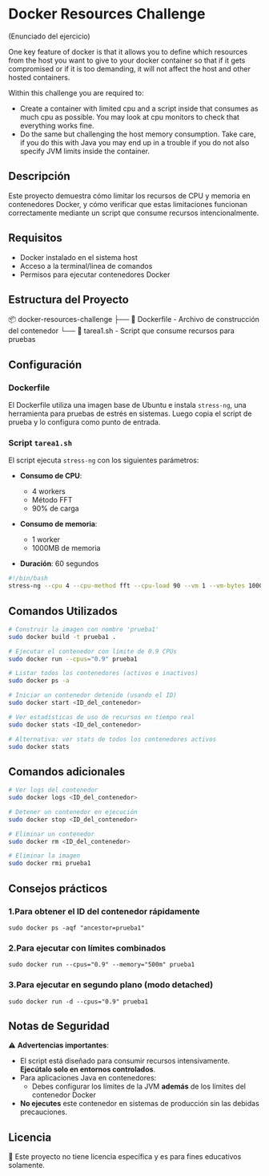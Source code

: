 # Docker Resources Challenge

(Enunciado del ejercicio)

One key feature of docker is that it allows you to define which resources from the host you want to give to your docker container so that if it gets compromised or if it is too demanding, it will not affect the host and other hosted containers.

Within this challenge you are required to:
- Create a container with limited cpu and a script inside that consumes as much cpu as possible. You may look at cpu monitors to check that everything works fine.
- Do the same but challenging the host memory consumption. Take care, if you do this with Java you may end up in a trouble if you do not also specify JVM limits inside the container.
  
## Descripción

Este proyecto demuestra cómo limitar los recursos de CPU y memoria en contenedores Docker, y cómo verificar que estas limitaciones funcionan correctamente mediante un script que consume recursos intencionalmente.

## Requisitos

- Docker instalado en el sistema host
- Acceso a la terminal/linea de comandos
- Permisos para ejecutar contenedores Docker

## Estructura del Proyecto

📦 docker-resources-challenge
├── 📄 Dockerfile       - Archivo de construcción del contenedor
└── 📄 tarea1.sh        - Script que consume recursos para pruebas

## Configuración

### Dockerfile

El Dockerfile utiliza una imagen base de Ubuntu e instala `stress-ng`, una herramienta para pruebas de estrés en sistemas. Luego copia el script de prueba y lo configura como punto de entrada.

### Script `tarea1.sh`

El script ejecuta `stress-ng` con los siguientes parámetros:

- **Consumo de CPU**:
  - 4 workers 
  - Método FFT 
  - 90% de carga

- **Consumo de memoria**:
  - 1 worker 
  - 1000MB de memoria

- **Duración**: 60 segundos

```bash
#!/bin/bash
stress-ng --cpu 4 --cpu-method fft --cpu-load 90 --vm 1 --vm-bytes 1000M --timeout 60s
```

## Comandos Utilizados
```bash
# Construir la imagen con nombre 'prueba1'
sudo docker build -t prueba1 .

# Ejecutar el contenedor con límite de 0.9 CPUs
sudo docker run --cpus="0.9" prueba1

# Listar todos los contenedores (activos e inactivos)
sudo docker ps -a

# Iniciar un contenedor detenido (usando el ID)
sudo docker start <ID_del_contenedor>

# Ver estadísticas de uso de recursos en tiempo real
sudo docker stats <ID_del_contenedor>

# Alternativa: ver stats de todos los contenedores activos
sudo docker stats
```
## Comandos adicionales
```bash
# Ver logs del contenedor
sudo docker logs <ID_del_contenedor>

# Detener un contenedor en ejecución
sudo docker stop <ID_del_contenedor>

# Eliminar un contenedor
sudo docker rm <ID_del_contenedor>

# Eliminar la imagen
sudo docker rmi prueba1
```

## Consejos prácticos
### 1.Para obtener el ID del contenedor rápidamente
`sudo docker ps -aqf "ancestor=prueba1"`

### 2.Para ejecutar con límites combinados
`sudo docker run --cpus="0.9" --memory="500m" prueba1`

### 3.Para ejecutar en segundo plano (modo detached)
`sudo docker run -d --cpus="0.9" prueba1`

## Notas de Seguridad

⚠️ **Advertencias importantes**:

- El script está diseñado para consumir recursos intensivamente. **Ejecútalo solo en entornos controlados**.
- Para aplicaciones Java en contenedores:
  - Debes configurar los límites de la JVM **además** de los límites del contenedor Docker
- **No ejecutes** este contenedor en sistemas de producción sin las debidas precauciones.

## Licencia

📄 Este proyecto no tiene licencia específica y es para fines educativos solamente.
